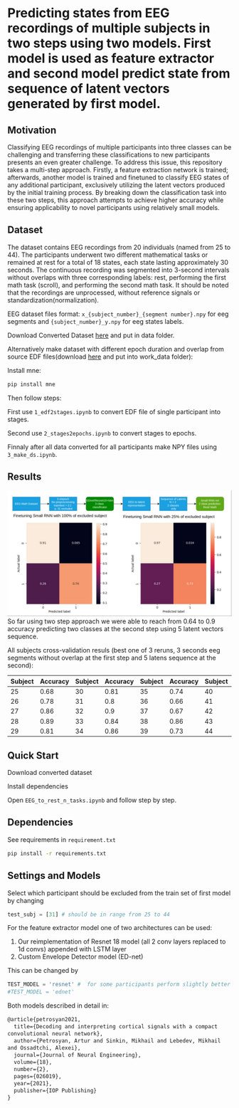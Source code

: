 # Predicting states from EEG recordings of multiple subjects in two steps using two models. First model is used as feature extractor and second model predict state from sequence of latent vectors generated by first model.

## Motivation
Classifying EEG recordings of multiple participants into three classes can be challenging and transferring these classifications to new participants presents an even greater challenge. To address this issue, this repository takes a multi-step approach. Firstly, a feature extraction network is trained; afterwards, another model is trained and finetuned to classify EEG states of any additional participant, exclusively utilizing the latent vectors produced by the initial training process. By breaking down the classification task into these two steps, this approach attempts to achieve higher accuracy while ensuring applicability to novel participants using relatively small models.



## Dataset
The dataset contains EEG recordings from 20 individuals (named from 25 to 44). The participants underwent two different mathematical tasks or remained at rest for a total of 18 states, each state lasting approximately 30 seconds. The continuous recording was segmented into 3-second intervals without overlaps with three corresponding labels: rest, performing the first math task (scroll), and performing the second math task. It should be noted that the recordings are unprocessed, without reference signals or standardization(normalization).

EEG dataset files format: `x_{subject_number}_{segment number}.npy` for eeg segments and `{subject_number}_y.npy` for eeg states labels. 

Download Converted Dataset [here](https://drive.google.com/file/d/1MWoCCB-kb7JPFBDce668kTTEtUV3w-xI/view?usp=sharing) and put in data folder.

Alternatively make dataset with different epoch duration and overlap from source EDF files(download [here](https://www.dropbox.com/scl/fi/dedj9sqk14vfuv43auvq7/work_data.zip?dl=0&rlkey=pihlrscl21fdlhz9pkcu63h9o) and put into work_data folder):

Install mne:
```python  
pip install mne
```
Then follow steps:

First use `1_edf2stages.ipynb` to convert EDF file of single participant into stages. 

Second use `2_stages2epochs.ipynb` to convert stages to epochs. 

Finnaly after all data converted for all participants make NPY files using `3_make_ds.ipynb`. 


## Results 
<div align=center> <img src="assets/scheme_and_results.jpg" alt="preprocessing scheme and results" /> </div>
So far using two step approach we were able to reach from 0.64 to 0.9 accuracy predicting two classes at 
the second step using 5 latent vectors sequence. 


All subjects cross-validation resuls (best one of 3 reruns, 3 seconds eeg segments without overlap at the first step and 5 latens sequence at the second):

| Subject | Accuracy | Subject | Accuracy | Subject | Accuracy | Subject | Accuracy | 
| --- | --- | --- | --- | --- | --- | --- | --- | 
| 25 | 0.68 | 30 | 0.81 | 35 | 0.74 | 40 | 0.8 |
| 26 | 0.78 | 31 | 0.8 | 36 | 0.66 | 41 | 0.74 |
| 27 | 0.86 | 32 | 0.9 | 37 | 0.67 | 42 | 0.64 |
| 28 | 0.89 | 33 | 0.84 | 38 | 0.86 | 43 | 0.64 |
| 29 | 0.81 | 34 | 0.86 |  39 | 0.73 | 44 | 0.74 |


## Quick Start
Download converted dataset

Install dependencies

Open `EEG_to_rest_n_tasks.ipynb` and follow step by step.

## Dependencies
See requirements in `requirement.txt`

```sh
pip install -r requirements.txt
```


## Settings and Models 
Select which participant should be excluded from the train set of first model by changing
```python  
test_subj = [31] # should be in range from 25 to 44
```
For the feature extractor model one of two architectures can be used:
1. Our reimplementation of Resnet 18 model (all 2 conv layers replaced to 1d convs) appended with LSTM layer 
2. Custom Envelope Detector model (ED-net)

This can be changed by 
```python  
TEST_MODEL = 'resnet' #  for some participants perform slightly better with longer trainnig 
#TEST_MODEL = 'ednet'
```

Both models described in detail in:
```
@article{petrosyan2021,
  title={Decoding and interpreting cortical signals with a compact convolutional neural network},
  author={Petrosyan, Artur and Sinkin, Mikhail and Lebedev, Mikhail and Ossadtchi, Alexei},
  journal={Journal of Neural Engineering},
  volume={18},
  number={2},
  pages={026019},
  year={2021},
  publisher={IOP Publishing}
}
```

